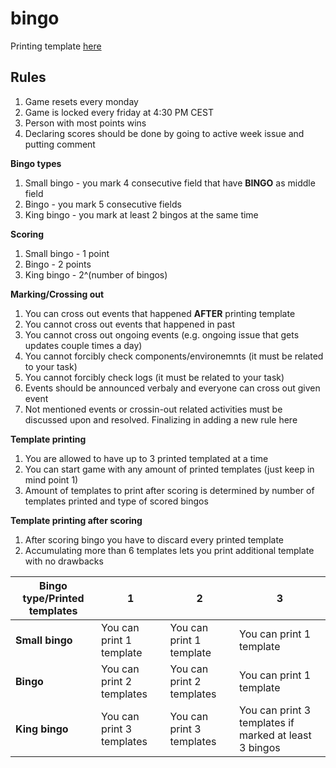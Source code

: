 # bingo

Printing template [here](https://wizzlerr.github.io/bingo/)

## Rules

1. Game resets every monday
2. Game is locked every friday at 4:30 PM CEST
3. Person with most points wins
4. Declaring scores should be done by going to active week issue and putting comment

**Bingo types**

1. Small bingo - you mark 4 consecutive field that have **BINGO** as middle field
2. Bingo - you mark 5 consecutive fields
3. King bingo - you mark at least 2 bingos at the same time

**Scoring**

1. Small bingo - 1 point
2. Bingo - 2 points
3. King bingo - 2^(number of bingos)


**Marking/Crossing out**

1. You can cross out events that happened **AFTER** printing template
2. You cannot cross out events that happened in past
3. You cannot cross out ongoing events (e.g. ongoing issue that gets updates couple times a day)
4. You cannot forcibly check components/environemnts (it must be related to your task)
5. You cannot forcibly check logs (it must be related to your task)
6. Events should be announced verbaly and everyone can cross out given event
7. Not mentioned events or crossin-out related activities must be discussed upon and resolved. Finalizing in adding a new rule here

**Template printing**

1. You are allowed to have up to 3 printed templated at a time
2. You can start game with any amount of printed templates (just keep in mind point 1)
3. Amount of templates to print after scoring is determined by number of templates printed and type of scored bingos

**Template printing after scoring**

1. After scoring bingo you have to discard every printed template
2. Accumulating more than 6 templates lets you print additional template with no drawbacks

Bingo type/Printed templates | 1 | 2 | 3
------------ | ------------- | ------------- | -------------
**Small bingo** | You can print 1 template | You can print 1 template | You can print 1 template
**Bingo** | You can print 2 templates | You can print 2 templates | You can print 1 template
**King bingo** | You can print 3 templates | You can print 3 templates | You can print 3 templates if marked at least 3 bingos
